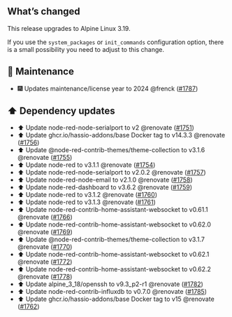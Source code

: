 ## What’s changed

This release upgrades to Alpine Linux 3.19.

If you use the `system_packages` or `init_commands` configuration option, there is a small possibility you need to adjust to this change.

## 🧰 Maintenance

- 🎆 Updates maintenance/license year to 2024 @frenck ([#1787](https://github.com/hassio-addons/addon-node-red/pull/1787))

## ⬆️ Dependency updates

- ⬆️ Update node-red-node-serialport to v2 @renovate ([#1751](https://github.com/hassio-addons/addon-node-red/pull/1751))
- ⬆️ Update ghcr.io/hassio-addons/base Docker tag to v14.3.3 @renovate ([#1756](https://github.com/hassio-addons/addon-node-red/pull/1756))
- ⬆️ Update @node-red-contrib-themes/theme-collection to v3.1.6 @renovate ([#1755](https://github.com/hassio-addons/addon-node-red/pull/1755))
- ⬆️ Update node-red to v3.1.1 @renovate ([#1754](https://github.com/hassio-addons/addon-node-red/pull/1754))
- ⬆️ Update node-red-node-serialport to v2.0.2 @renovate ([#1757](https://github.com/hassio-addons/addon-node-red/pull/1757))
- ⬆️ Update node-red-node-email to v2.1.0 @renovate ([#1758](https://github.com/hassio-addons/addon-node-red/pull/1758))
- ⬆️ Update node-red-dashboard to v3.6.2 @renovate ([#1759](https://github.com/hassio-addons/addon-node-red/pull/1759))
- ⬆️ Update node-red to v3.1.2 @renovate ([#1760](https://github.com/hassio-addons/addon-node-red/pull/1760))
- ⬆️ Update node-red to v3.1.3 @renovate ([#1761](https://github.com/hassio-addons/addon-node-red/pull/1761))
- ⬆️ Update node-red-contrib-home-assistant-websocket to v0.61.1 @renovate ([#1766](https://github.com/hassio-addons/addon-node-red/pull/1766))
- ⬆️ Update node-red-contrib-home-assistant-websocket to v0.62.0 @renovate ([#1769](https://github.com/hassio-addons/addon-node-red/pull/1769))
- ⬆️ Update @node-red-contrib-themes/theme-collection to v3.1.7 @renovate ([#1770](https://github.com/hassio-addons/addon-node-red/pull/1770))
- ⬆️ Update node-red-contrib-home-assistant-websocket to v0.62.1 @renovate ([#1772](https://github.com/hassio-addons/addon-node-red/pull/1772))
- ⬆️ Update node-red-contrib-home-assistant-websocket to v0.62.2 @renovate ([#1778](https://github.com/hassio-addons/addon-node-red/pull/1778))
- ⬆️ Update alpine_3_18/openssh to v9.3_p2-r1 @renovate ([#1782](https://github.com/hassio-addons/addon-node-red/pull/1782))
- ⬆️ Update node-red-contrib-influxdb to v0.7.0 @renovate ([#1785](https://github.com/hassio-addons/addon-node-red/pull/1785))
- ⬆️ Update ghcr.io/hassio-addons/base Docker tag to v15 @renovate ([#1762](https://github.com/hassio-addons/addon-node-red/pull/1762))
